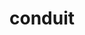 ---
title: "conduit"
layout: cache
categories: [package, develop-2024-11-03]
meta: {"versions": ["0.8.8", "0.9.2"], "compilers": ["cce@=15.0.1", "gcc@=11.1.0", "gcc@=11.4.0", "gcc@=7.3.1", "gcc@=7.5.0", "gcc@=9.4.0", "oneapi@=2024.2.1"], "oss": ["amzn2", "rhel8", "ubuntu18.04", "ubuntu20.04", "ubuntu22.04"], "platforms": ["linux"], "targets": ["aarch64", "neoverse_n1", "neoverse_v1", "neoverse_v2", "ppc64le", "x86_64_v3", "zen4"], "stacks": ["data-vis-sdk", "e4s", "e4s-cray-rhel", "e4s-neoverse-v2", "e4s-neoverse_v1", "e4s-oneapi", "e4s-power", "radiuss", "radiuss-aws", "radiuss-aws-aarch64", "root"], "num_specs": 16, "num_specs_by_stack": {"root": 16, "radiuss-aws-aarch64": 2, "radiuss-aws": 1, "e4s-cray-rhel": 1, "radiuss": 1, "e4s-power": 1, "data-vis-sdk": 2, "e4s-neoverse_v1": 2, "e4s-neoverse-v2": 2, "e4s": 3, "e4s-oneapi": 1}}
spec_details: [{"hash": "w4zte2serqsf3ko2txijmvdauyylvzxp", "compiler": "gcc@=7.3.1", "versions": ["0.9.2"], "os": "amzn2", "platform": "linux", "target": "aarch64", "variants": ["~adios", "+blt_find_mpi", "build_system=cmake", "build_type=Release", "~caliper", "~doc", "~doxygen", "+examples", "+fortran", "generator=make", "+hdf5", "+hdf5_compat", "~ipo", "+mpi", "+parmetis", "~python", "+shared", "~silo", "+test", "+utilities", "~zfp"], "stacks": ["root", "radiuss-aws-aarch64"], "size": "-", "tarball": "https://binaries.spack.io/develop-2024-11-03/build_cache/linux-amzn2-aarch64/gcc-7.3.1/conduit-0.9.2/linux-amzn2-aarch64-gcc-7.3.1-conduit-0.9.2-w4zte2serqsf3ko2txijmvdauyylvzxp.spack"}, {"hash": "6wvzykrs6ycodo5oubckenj5ckrq3igd", "compiler": "gcc@=7.3.1", "versions": ["0.9.2"], "os": "amzn2", "platform": "linux", "target": "neoverse_n1", "variants": ["~adios", "+blt_find_mpi", "build_system=cmake", "build_type=Release", "~caliper", "~doc", "~doxygen", "+examples", "+fortran", "generator=make", "+hdf5", "+hdf5_compat", "~ipo", "+mpi", "+parmetis", "~python", "+shared", "~silo", "+test", "+utilities", "~zfp"], "stacks": ["root", "radiuss-aws-aarch64"], "size": "-", "tarball": "https://binaries.spack.io/develop-2024-11-03/build_cache/linux-amzn2-neoverse_n1/gcc-7.3.1/conduit-0.9.2/linux-amzn2-neoverse_n1-gcc-7.3.1-conduit-0.9.2-6wvzykrs6ycodo5oubckenj5ckrq3igd.spack"}, {"hash": "mho2jdtx32bzkeljkrqipu2undk4vape", "compiler": "gcc@=7.3.1", "versions": ["0.9.2"], "os": "amzn2", "platform": "linux", "target": "x86_64_v3", "variants": ["~adios", "+blt_find_mpi", "build_system=cmake", "build_type=Release", "~caliper", "~doc", "~doxygen", "+examples", "+fortran", "generator=make", "+hdf5", "+hdf5_compat", "~ipo", "+mpi", "+parmetis", "~python", "+shared", "~silo", "+test", "+utilities", "~zfp"], "stacks": ["radiuss-aws", "root"], "size": "-", "tarball": "https://binaries.spack.io/develop-2024-11-03/build_cache/linux-amzn2-x86_64_v3/gcc-7.3.1/conduit-0.9.2/linux-amzn2-x86_64_v3-gcc-7.3.1-conduit-0.9.2-mho2jdtx32bzkeljkrqipu2undk4vape.spack"}, {"hash": "lnnsfzy6ondemeqnj7plkaoorpfwpx77", "compiler": "cce@=15.0.1", "versions": ["0.9.2"], "os": "rhel8", "platform": "linux", "target": "zen4", "variants": ["~adios", "+blt_find_mpi", "build_system=cmake", "build_type=Release", "~caliper", "~doc", "~doxygen", "+examples", "+fortran", "generator=make", "+hdf5", "+hdf5_compat", "~ipo", "+mpi", "+parmetis", "~python", "+shared", "~silo", "+test", "+utilities", "~zfp"], "stacks": ["e4s-cray-rhel", "root"], "size": "-", "tarball": "https://binaries.spack.io/develop-2024-11-03/build_cache/linux-rhel8-zen4/cce-15.0.1/conduit-0.9.2/linux-rhel8-zen4-cce-15.0.1-conduit-0.9.2-lnnsfzy6ondemeqnj7plkaoorpfwpx77.spack"}, {"hash": "vgbunigdduua4dcmepwjimdnup3mirwx", "compiler": "gcc@=7.5.0", "versions": ["0.9.2"], "os": "ubuntu18.04", "platform": "linux", "target": "x86_64_v3", "variants": ["~adios", "+blt_find_mpi", "build_system=cmake", "build_type=Release", "~caliper", "~doc", "~doxygen", "+examples", "+fortran", "generator=make", "+hdf5", "+hdf5_compat", "~ipo", "+mpi", "+parmetis", "~python", "+shared", "~silo", "+test", "+utilities", "~zfp"], "stacks": ["root", "radiuss"], "size": "-", "tarball": "https://binaries.spack.io/develop-2024-11-03/build_cache/linux-ubuntu18.04-x86_64_v3/gcc-7.5.0/conduit-0.9.2/linux-ubuntu18.04-x86_64_v3-gcc-7.5.0-conduit-0.9.2-vgbunigdduua4dcmepwjimdnup3mirwx.spack"}, {"hash": "k3edmxovlriltks6xqsbbrs4okjkmxwk", "compiler": "gcc@=9.4.0", "versions": ["0.9.2"], "os": "ubuntu20.04", "platform": "linux", "target": "ppc64le", "variants": ["~adios", "+blt_find_mpi", "build_system=cmake", "build_type=Release", "~caliper", "~doc", "~doxygen", "+examples", "+fortran", "generator=make", "+hdf5", "+hdf5_compat", "~ipo", "+mpi", "+parmetis", "~python", "+shared", "~silo", "+test", "+utilities", "~zfp"], "stacks": ["root", "e4s-power"], "size": "-", "tarball": "https://binaries.spack.io/develop-2024-11-03/build_cache/linux-ubuntu20.04-ppc64le/gcc-9.4.0/conduit-0.9.2/linux-ubuntu20.04-ppc64le-gcc-9.4.0-conduit-0.9.2-k3edmxovlriltks6xqsbbrs4okjkmxwk.spack"}, {"hash": "vtdebz47ofw23emgnad75f2u2yzoiiuo", "compiler": "gcc@=11.1.0", "versions": ["0.9.2"], "os": "ubuntu20.04", "platform": "linux", "target": "x86_64_v3", "variants": ["~adios", "+blt_find_mpi", "build_system=cmake", "build_type=Release", "~caliper", "~doc", "~doxygen", "+examples", "+fortran", "generator=make", "+hdf5", "~hdf5_compat", "~ipo", "+mpi", "+parmetis", "+python", "+shared", "~silo", "+test", "+utilities", "~zfp"], "stacks": ["root", "data-vis-sdk"], "size": "-", "tarball": "https://binaries.spack.io/develop-2024-11-03/build_cache/linux-ubuntu20.04-x86_64_v3/gcc-11.1.0/conduit-0.9.2/linux-ubuntu20.04-x86_64_v3-gcc-11.1.0-conduit-0.9.2-vtdebz47ofw23emgnad75f2u2yzoiiuo.spack"}, {"hash": "vrqyt6xcdcxiey7r27raeplizviwraxk", "compiler": "gcc@=11.1.0", "versions": ["0.8.8"], "os": "ubuntu20.04", "platform": "linux", "target": "x86_64_v3", "variants": ["~adios", "+blt_find_mpi", "build_system=cmake", "build_type=Release", "~caliper", "~doc", "~doxygen", "+examples", "+fortran", "generator=make", "+hdf5", "~hdf5_compat", "~ipo", "+mpi", "+parmetis", "+python", "+shared", "~silo", "+test", "+utilities", "~zfp"], "stacks": ["root", "data-vis-sdk"], "size": "-", "tarball": "https://binaries.spack.io/develop-2024-11-03/build_cache/linux-ubuntu20.04-x86_64_v3/gcc-11.1.0/conduit-0.8.8/linux-ubuntu20.04-x86_64_v3-gcc-11.1.0-conduit-0.8.8-vrqyt6xcdcxiey7r27raeplizviwraxk.spack"}, {"hash": "ncsn7fvqksf3kuajoj75r5hazf3ibyny", "compiler": "gcc@=11.4.0", "versions": ["0.9.2"], "os": "ubuntu22.04", "platform": "linux", "target": "neoverse_v1", "variants": ["~adios", "+blt_find_mpi", "build_system=cmake", "build_type=Release", "~caliper", "~doc", "~doxygen", "+examples", "+fortran", "generator=make", "+hdf5", "+hdf5_compat", "~ipo", "+mpi", "+parmetis", "~python", "+shared", "~silo", "+test", "+utilities", "~zfp"], "stacks": ["root", "e4s-neoverse_v1"], "size": "-", "tarball": "https://binaries.spack.io/develop-2024-11-03/build_cache/linux-ubuntu22.04-neoverse_v1/gcc-11.4.0/conduit-0.9.2/linux-ubuntu22.04-neoverse_v1-gcc-11.4.0-conduit-0.9.2-ncsn7fvqksf3kuajoj75r5hazf3ibyny.spack"}, {"hash": "nepw4bc2j4bamcth33tdmhldwebvekcg", "compiler": "gcc@=11.4.0", "versions": ["0.9.2"], "os": "ubuntu22.04", "platform": "linux", "target": "neoverse_v1", "variants": ["~adios", "+blt_find_mpi", "build_system=cmake", "build_type=Release", "~caliper", "~doc", "~doxygen", "+examples", "+fortran", "generator=make", "+hdf5", "~hdf5_compat", "~ipo", "+mpi", "+parmetis", "+python", "+shared", "~silo", "+test", "+utilities", "~zfp"], "stacks": ["root", "e4s-neoverse_v1"], "size": "-", "tarball": "https://binaries.spack.io/develop-2024-11-03/build_cache/linux-ubuntu22.04-neoverse_v1/gcc-11.4.0/conduit-0.9.2/linux-ubuntu22.04-neoverse_v1-gcc-11.4.0-conduit-0.9.2-nepw4bc2j4bamcth33tdmhldwebvekcg.spack"}, {"hash": "q4hxkjk7g54z2gfawnquikk42vulagjw", "compiler": "gcc@=11.4.0", "versions": ["0.9.2"], "os": "ubuntu22.04", "platform": "linux", "target": "neoverse_v2", "variants": ["~adios", "+blt_find_mpi", "build_system=cmake", "build_type=Release", "~caliper", "~doc", "~doxygen", "+examples", "+fortran", "generator=make", "+hdf5", "+hdf5_compat", "~ipo", "+mpi", "+parmetis", "~python", "+shared", "~silo", "+test", "+utilities", "~zfp"], "stacks": ["e4s-neoverse-v2", "root"], "size": "-", "tarball": "https://binaries.spack.io/develop-2024-11-03/build_cache/linux-ubuntu22.04-neoverse_v2/gcc-11.4.0/conduit-0.9.2/linux-ubuntu22.04-neoverse_v2-gcc-11.4.0-conduit-0.9.2-q4hxkjk7g54z2gfawnquikk42vulagjw.spack"}, {"hash": "3rj5hcc3oxb5ksmhwqrbfcxf6kbdy2t4", "compiler": "gcc@=11.4.0", "versions": ["0.9.2"], "os": "ubuntu22.04", "platform": "linux", "target": "neoverse_v2", "variants": ["~adios", "+blt_find_mpi", "build_system=cmake", "build_type=Release", "~caliper", "~doc", "~doxygen", "+examples", "+fortran", "generator=make", "+hdf5", "~hdf5_compat", "~ipo", "+mpi", "+parmetis", "+python", "+shared", "~silo", "+test", "+utilities", "~zfp"], "stacks": ["e4s-neoverse-v2", "root"], "size": "-", "tarball": "https://binaries.spack.io/develop-2024-11-03/build_cache/linux-ubuntu22.04-neoverse_v2/gcc-11.4.0/conduit-0.9.2/linux-ubuntu22.04-neoverse_v2-gcc-11.4.0-conduit-0.9.2-3rj5hcc3oxb5ksmhwqrbfcxf6kbdy2t4.spack"}, {"hash": "rqeswbfia52be6ehs5pp2tcry73c2kyq", "compiler": "gcc@=11.4.0", "versions": ["0.9.2"], "os": "ubuntu22.04", "platform": "linux", "target": "x86_64_v3", "variants": ["~adios", "+blt_find_mpi", "build_system=cmake", "build_type=Release", "~caliper", "~doc", "~doxygen", "+examples", "+fortran", "generator=make", "+hdf5", "+hdf5_compat", "~ipo", "+mpi", "+parmetis", "~python", "+shared", "~silo", "+test", "+utilities", "~zfp"], "stacks": ["e4s", "root"], "size": "-", "tarball": "https://binaries.spack.io/develop-2024-11-03/build_cache/linux-ubuntu22.04-x86_64_v3/gcc-11.4.0/conduit-0.9.2/linux-ubuntu22.04-x86_64_v3-gcc-11.4.0-conduit-0.9.2-rqeswbfia52be6ehs5pp2tcry73c2kyq.spack"}, {"hash": "57jmvs2viqmfjmcwec33z6x6vygiyj7i", "compiler": "gcc@=11.4.0", "versions": ["0.8.8"], "os": "ubuntu22.04", "platform": "linux", "target": "x86_64_v3", "variants": ["~adios", "+blt_find_mpi", "build_system=cmake", "build_type=Release", "~caliper", "~doc", "~doxygen", "+examples", "+fortran", "generator=make", "+hdf5", "~hdf5_compat", "~ipo", "+mpi", "+parmetis", "+python", "+shared", "~silo", "+test", "+utilities", "~zfp"], "stacks": ["e4s", "root"], "size": "-", "tarball": "https://binaries.spack.io/develop-2024-11-03/build_cache/linux-ubuntu22.04-x86_64_v3/gcc-11.4.0/conduit-0.8.8/linux-ubuntu22.04-x86_64_v3-gcc-11.4.0-conduit-0.8.8-57jmvs2viqmfjmcwec33z6x6vygiyj7i.spack"}, {"hash": "7fkpsng743jpy2kr4bzhwjipvbgkoyod", "compiler": "gcc@=11.4.0", "versions": ["0.9.2"], "os": "ubuntu22.04", "platform": "linux", "target": "x86_64_v3", "variants": ["~adios", "+blt_find_mpi", "build_system=cmake", "build_type=Release", "~caliper", "~doc", "~doxygen", "+examples", "+fortran", "generator=make", "+hdf5", "~hdf5_compat", "~ipo", "+mpi", "+parmetis", "+python", "+shared", "~silo", "+test", "+utilities", "~zfp"], "stacks": ["e4s", "root"], "size": "-", "tarball": "https://binaries.spack.io/develop-2024-11-03/build_cache/linux-ubuntu22.04-x86_64_v3/gcc-11.4.0/conduit-0.9.2/linux-ubuntu22.04-x86_64_v3-gcc-11.4.0-conduit-0.9.2-7fkpsng743jpy2kr4bzhwjipvbgkoyod.spack"}, {"hash": "63soytt2cdb26sp4wbc7lslsieqnfhjn", "compiler": "oneapi@=2024.2.1", "versions": ["0.9.2"], "os": "ubuntu22.04", "platform": "linux", "target": "x86_64_v3", "variants": ["~adios", "+blt_find_mpi", "build_system=cmake", "build_type=Release", "~caliper", "~doc", "~doxygen", "+examples", "+fortran", "generator=make", "+hdf5", "+hdf5_compat", "~ipo", "+mpi", "+parmetis", "~python", "+shared", "~silo", "+test", "+utilities", "~zfp"], "stacks": ["root", "e4s-oneapi"], "size": "-", "tarball": "https://binaries.spack.io/develop-2024-11-03/build_cache/linux-ubuntu22.04-x86_64_v3/oneapi-2024.2.1/conduit-0.9.2/linux-ubuntu22.04-x86_64_v3-oneapi-2024.2.1-conduit-0.9.2-63soytt2cdb26sp4wbc7lslsieqnfhjn.spack"}]
---